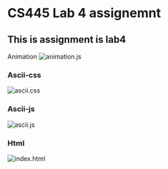 # CS445 Lab 4 assignemnt 

## This is assignment is lab4


Animation
![animation.js]()
### Ascii-css
![ascii.css]()
### Ascii-js
![ascii.js]()
### Html
![index.html]()

